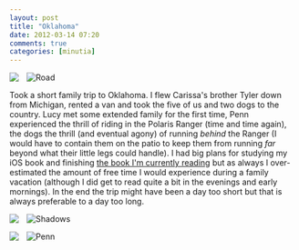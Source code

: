 ```yaml
---
layout: post
title: "Oklahoma"
date: 2012-03-14 07:20
comments: true
categories: [minutia]
---
```


<img src="/files/2012/03/sun.jpg" style="float:left; margin: 0 1em 1em 0;">

![Road](/files/2012/03/road.jpg)

Took a short family trip to Oklahoma. I flew Carissa's brother Tyler down from Michigan, rented a van and took the five of us and two dogs to the country. Lucy met some extended family for the first time, Penn experienced the thrill of riding in the Polaris Ranger (time and time again), the dogs the thrill (and eventual agony) of running *behind* the Ranger (I would have to contain them on the patio to keep them from running *far* beyond what their little legs could handle). I had big plans for studying my iOS book and finishing [the book I'm currently reading](http://en.wikipedia.org/wiki/Ghost_Rider:_Travels_on_the_Healing_Road) but as always I over-estimated the amount of free time I would experience during a family vacation (although I did get to read quite a bit in the evenings and early mornings). In the end the trip might have been a day too short but that is always preferable to a day too long.

<img src="/files/2012/03/dogcuddles.jpg" style="float:left; margin: 0 1em 1em 0;">

![Shadows](/files/2012/03/shadows.jpg)

<img src="/files/2012/03/tilt.jpg" style="float:left; margin: 0 1em 1em 0;">

![Penn](/files/2012/03/penn.jpg)